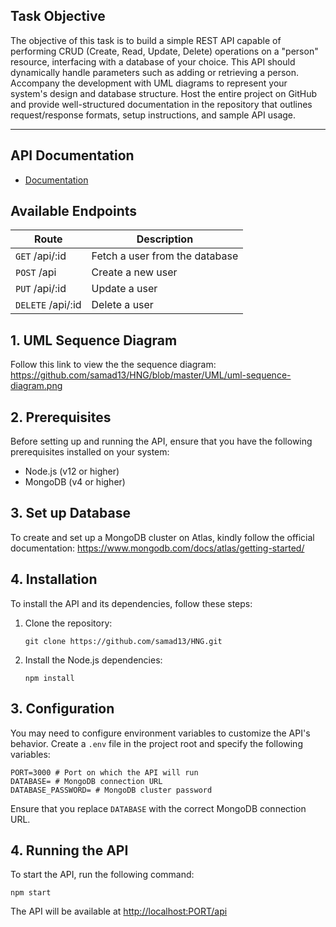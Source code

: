 ## Task Objective

The objective of this task is to build a simple REST API capable of performing CRUD (Create, Read, Update, Delete) operations on a "person" resource, interfacing with a database of your choice. This API should dynamically handle parameters such as adding or retrieving a person. Accompany the development with UML diagrams to represent your system's design and database structure. Host the entire project on GitHub and provide well-structured documentation in the repository that outlines request/response formats, setup instructions, and sample API usage.


---

## API Documentation

- [Documentation](./DOCUMENTATION.md)

## Available Endpoints

| Route | Description |
| --- | ----------- |
| `GET` /api/:id | Fetch a user from the database |
| `POST` /api | Create a new user |
| `PUT` /api/:id | Update a user |
| `DELETE` /api/:id | Delete a user 

## 1. UML Sequence Diagram <a name="sequence"></a>
Follow this link to view the the sequence diagram: https://github.com/samad13/HNG/blob/master/UML/uml-sequence-diagram.png

## 2. Prerequisites <a name="prerequisites"></a>

Before setting up and running the API, ensure that you have the following prerequisites installed on your system:

- Node.js (v12 or higher)
- MongoDB (v4 or higher)

## 3. Set up Database <a name="set-up-database"></a>

To create and set up a MongoDB cluster on Atlas, kindly follow the official documentation: https://www.mongodb.com/docs/atlas/getting-started/

## 4. Installation <a name="installation"></a>

To install the API and its dependencies, follow these steps:

1. Clone the repository:

   `git clone https://github.com/samad13/HNG.git`


2. Install the Node.js dependencies:

   `npm install`

## 3. Configuration <a name="configuration"></a>

You may need to configure environment variables to customize the API's behavior. Create a `.env` file in the project root and specify the following variables:

```
PORT=3000 # Port on which the API will run
DATABASE= # MongoDB connection URL
DATABASE_PASSWORD= # MongoDB cluster password
```

Ensure that you replace `DATABASE` with the correct MongoDB connection URL.

## 4. Running the API <a name="running-the-api"></a>

To start the API, run the following command:

`npm start`

The API will be available at <http://localhost:PORT/api>
